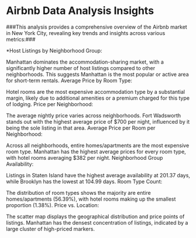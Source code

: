 # Airbnb Data Analysis Insights
###This analysis provides a comprehensive overview of the Airbnb market in New York City, revealing key trends and insights across various metrics:###

*Host Listings by Neighborhood Group:

Manhattan dominates the accommodation-sharing market, with a significantly higher number of host listings compared to other neighborhoods. This suggests Manhattan is the most popular or active area for short-term rentals.
Average Price by Room Type:

Hotel rooms are the most expensive accommodation type by a substantial margin, likely due to additional amenities or a premium charged for this type of lodging.
Price per Neighborhood:

The average nightly price varies across neighborhoods. Fort Wadsworth stands out with the highest average price of $700 per night, influenced by it being the sole listing in that area.
Average Price per Room per Neighborhood:

Across all neighborhoods, entire homes/apartments are the most expensive room type. Manhattan has the highest average prices for every room type, with hotel rooms averaging $382 per night.
Neighborhood Group Availability:

Listings in Staten Island have the highest average availability at 201.37 days, while Brooklyn has the lowest at 104.99 days.
Room Type Count:

The distribution of room types shows the majority are entire homes/apartments (56.39%), with hotel rooms making up the smallest proportion (1.38%).
Price vs. Location:

The scatter map displays the geographical distribution and price points of listings. Manhattan has the densest concentration of listings, indicated by a large cluster of high-priced markers.
